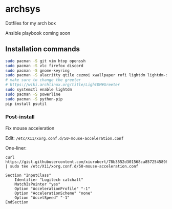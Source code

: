 # archsys

Dotfiles for my arch box

Ansible playbook coming soon

## Installation commands

```bash
sudo pacman -S git vim htop openssh
sudo pacman -S vlc firefox discord
sudo pacman -S gnome-keyring
sudo pacman -S alacritty qtile cezmoi xwallpaper rofi lightdm lightdm-slick-greeter picom xclip
# make sure to change the greeter
# https://wiki.archlinux.org/title/LightDM#Greeter
sudo systemctl enable lightdm
sudo pacman -S powerline
sudo pacman -S python-pip
pip install psutil
``` 

### Post-install

Fix mouse acceleration

Edit: `/etc/X11/xorg.conf.d/50-mouse-acceleration.conf`

One-liner:

```
curl https://gist.githubusercontent.com/xiurobert/78b3552d301568ca8572545898b2a577/raw/ | sudo tee /etc/X11/xorg.conf.d/50-mouse-acceleration.conf
```

```
Section "InputClass"
    Identifier "Logitech catchall"
    MatchIsPointer "yes"
    Option "AccelerationProfile" "-1"
    Option "AccelerationScheme" "none"
    Option "AccelSpeed" "-1"
EndSection
```

